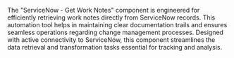 The "ServiceNow - Get Work Notes" component is engineered for efficiently retrieving work notes directly from ServiceNow records. This automation tool helps in maintaining clear documentation trails and ensures seamless operations regarding change management processes. Designed with active connectivity to ServiceNow, this component streamlines the data retrieval and transformation tasks essential for tracking and analysis.
